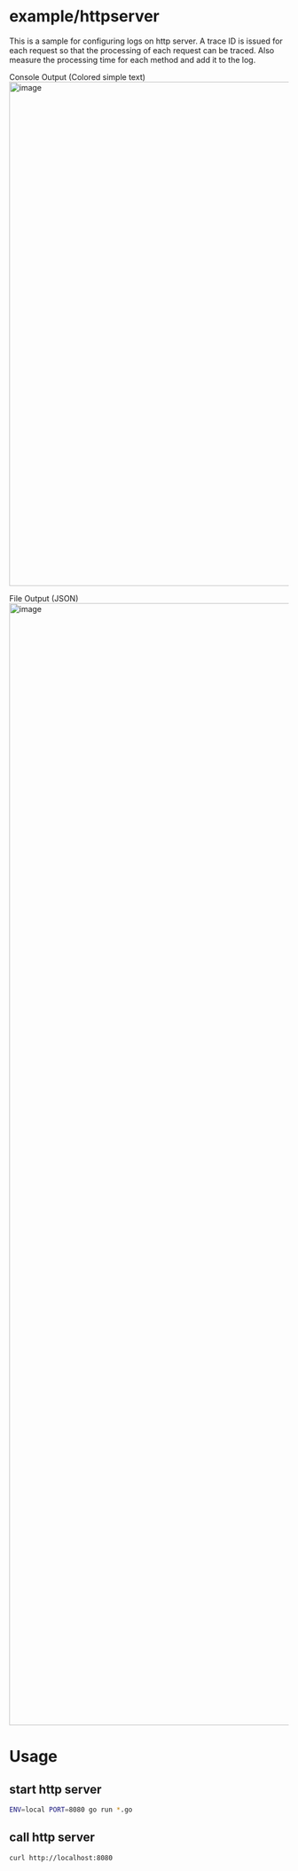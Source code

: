 # example/httpserver

This is a sample for configuring logs on http server. A trace ID is issued for each request so that the processing of each request can be traced.
Also measure the processing time for each method and add it to the log.


Console Output (Colored simple text)
<img width="908" alt="image" src="https://github.com/nkmr-jp/zl/assets/8490118/bdcc41c1-c08e-49aa-bd7e-eda566af8c8e">

File Output (JSON)
<img width="2021" alt="image" src="https://github.com/nkmr-jp/zl/assets/8490118/0521b531-0f1b-44a1-b19b-c3ada4d64339">


# Usage
## start http server 
```sh
ENV=local PORT=8080 go run *.go
```

## call http server
```sh
curl http://localhost:8080
```



